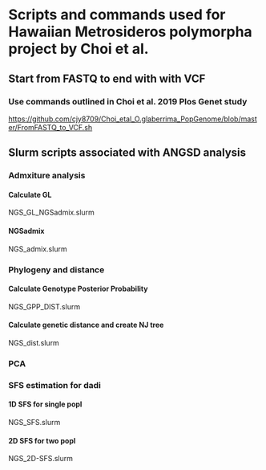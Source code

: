# Scripts and commands used for Hawaiian Metrosideros polymorpha project by Choi et al.

## Start from FASTQ to end with with VCF
### Use commands outlined in Choi et al. 2019 Plos Genet study
https://github.com/cjy8709/Choi_etal_O.glaberrima_PopGenome/blob/master/FromFASTQ_to_VCF.sh

## Slurm scripts associated with ANGSD analysis
### Admxiture analysis
#### Calculate GL
NGS_GL_NGSadmix.slurm

#### NGSadmix
NGS_admix.slurm

### Phylogeny and distance
#### Calculate Genotype Posterior Probability
NGS_GPP_DIST.slurm

#### Calculate genetic distance and create NJ tree
NGS_dist.slurm

### PCA


### SFS estimation for dadi
#### 1D SFS for single popl
NGS_SFS.slurm

#### 2D SFS for two popl
NGS_2D-SFS.slurm
